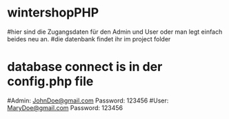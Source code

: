 # wintershopPHP

#hier sind die Zugangsdaten für den Admin und User oder man legt einfach beides neu an.
#die datenbank findet ihr im project folder 
# database connect is in der config.php file 

#Admin:  JohnDoe@gmail.com         Password: 123456
#User:  MaryDoe@gmail.com         Password: 123456

